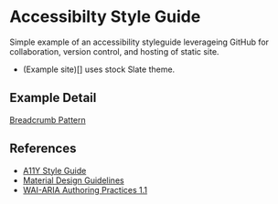 # Accessibilty Style Guide
Simple example of an accessibility styleguide leverageing GitHub for collaboration, version control, and hosting of static site.

*  (Example site)[] uses stock Slate theme.

## Example Detail
[Breadcrumb Pattern](breadcrumb.md)

## References
* [A11Y Style Guide](https://a11y-style-guide.com/style-guide/)
* [Material Design Guidelines](https://material.io/design/guidelines-overview/)
* [WAI-ARIA Authoring Practices 1.1](https://www.w3.org/TR/wai-aria-practices-1.1/#no_aria_better_bad_aria)
